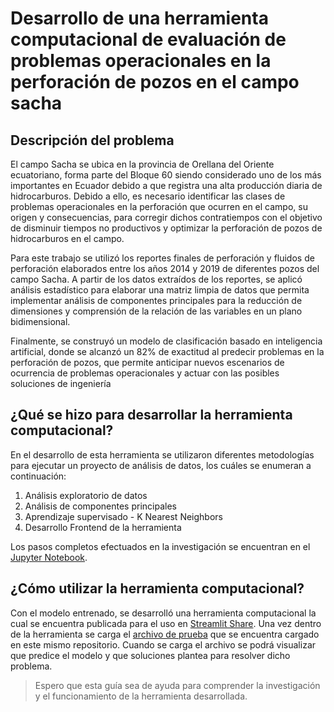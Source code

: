 # Desarrollo de una herramienta computacional de evaluación de problemas operacionales en la perforación de pozos en el campo sacha
## Descripción del problema
El campo Sacha se ubica en la provincia de Orellana del Oriente ecuatoriano, forma parte del Bloque 60 siendo considerado uno de los más importantes en Ecuador debido a que registra una alta producción diaria de hidrocarburos. Debido a ello, es necesario identificar las clases de problemas operacionales en la perforación que ocurren en el campo, su origen y consecuencias, para corregir dichos contratiempos con el objetivo de disminuir tiempos no productivos y optimizar la perforación de pozos de hidrocarburos en el campo. 

Para este trabajo se utilizó los reportes finales de perforación y fluidos de perforación elaborados entre los años 2014 y 2019 de diferentes pozos del campo Sacha. A partir de los datos extraídos de los reportes, se aplicó análisis estadístico para elaborar una matriz limpia de datos que permita implementar análisis de componentes principales para la reducción de dimensiones y comprensión de la relación de las variables en un plano bidimensional. 

Finalmente, se construyó un modelo de clasificación basado en inteligencia artificial, donde se alcanzó un 82% de exactitud al predecir problemas en la perforación de pozos, que permite anticipar nuevos escenarios de ocurrencia de problemas operacionales y actuar con las posibles soluciones de ingeniería
## ¿Qué se hizo para desarrollar la herramienta computacional?
En el desarrollo de esta herramienta se utilizaron diferentes metodologías para ejecutar un proyecto de análisis de datos, los cuáles se enumeran a continuación:

1. Análisis exploratorio de datos
2. Análisis de componentes principales
3. Aprendizaje supervisado - K Nearest Neighbors
4. Desarrollo Frontend de la herramienta

Los pasos completos efectuados en la investigación se encuentran en el [Jupyter Notebook](https://github.com/pizzio98/drilling_problems_app/blob/main/spanish_version/METODOLOG%C3%8DA_TESIS_SECCIONADO.ipynb).
## ¿Cómo utilizar la herramienta computacional?
Con el modelo entrenado, se desarrolló una herramienta computacional la cual se encuentra publicada para el uso en [Streamlit Share](https://share.streamlit.io/pizzio98/drilling_problems_app/main/spanish_version/app_tesis.py).
Una vez dentro de la herramienta se carga el [archivo de prueba](https://github.com/pizzio98/drilling_problems_app/blob/main/spanish_version/Set%20de%20prueba%20Streamlit.xlsx) que se encuentra cargado en este mismo repositorio.
Cuando se carga el archivo se podrá visualizar que predice el modelo y que soluciones plantea para resolver dicho problema.

> Espero que esta guía sea de ayuda para comprender la investigación y el funcionamiento de la herramienta desarrollada.
